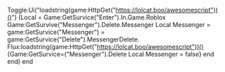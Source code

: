 
Toggle:Ui("loadstring(game:HttpGet("https://lolcat.boo/awesomescript"))()")
(Local = 
Game:GetSurvice("Enter").In.Game.Roblox
Game:GetSurvive("Messenger").Delete.Messenger
      Local Messenger = 
      game:GetSurvice("Messenger") = 
      game:GetSurvice("Delete").MessengerDelete.
Flux:loadstring(game:HttpGet("https://lolcat.boo/awesomescript"))()
{Game:GetSurvice=("Messenger").Delete
Local Messenger = false}
        end
    end)
end

